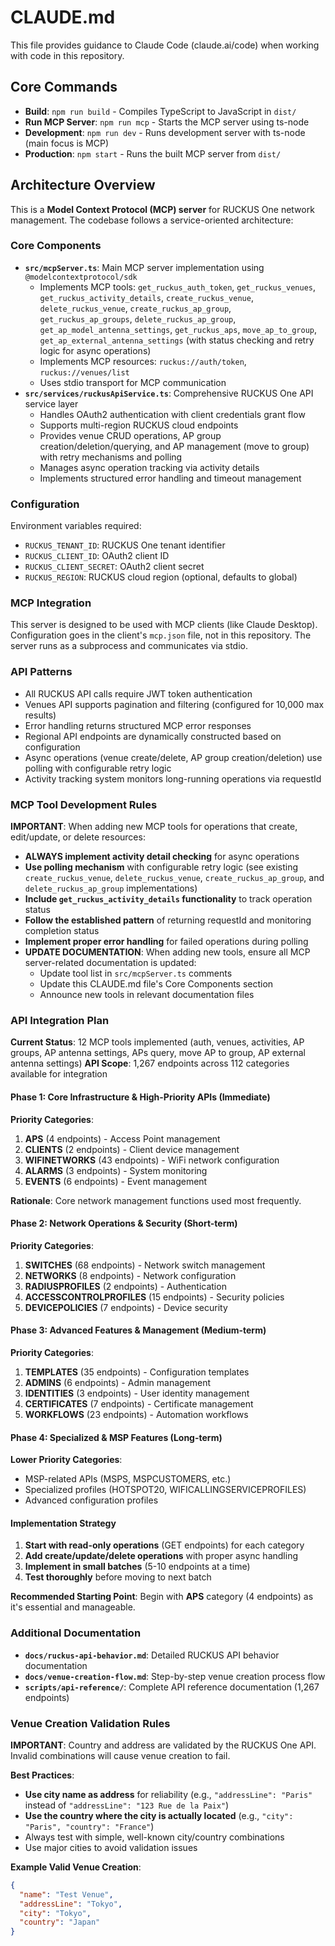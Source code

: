 # CLAUDE.md

This file provides guidance to Claude Code (claude.ai/code) when working with code in this repository.

## Core Commands

- **Build**: `npm run build` - Compiles TypeScript to JavaScript in `dist/`
- **Run MCP Server**: `npm run mcp` - Starts the MCP server using ts-node
- **Development**: `npm run dev` - Runs development server with ts-node (main focus is MCP)
- **Production**: `npm start` - Runs the built MCP server from `dist/`

## Architecture Overview

This is a **Model Context Protocol (MCP) server** for RUCKUS One network management. The codebase follows a service-oriented architecture:

### Core Components
- **`src/mcpServer.ts`**: Main MCP server implementation using `@modelcontextprotocol/sdk`
  - Implements MCP tools: `get_ruckus_auth_token`, `get_ruckus_venues`, `get_ruckus_activity_details`, `create_ruckus_venue`, `delete_ruckus_venue`, `create_ruckus_ap_group`, `get_ruckus_ap_groups`, `delete_ruckus_ap_group`, `get_ap_model_antenna_settings`, `get_ruckus_aps`, `move_ap_to_group`, `get_ap_external_antenna_settings` (with status checking and retry logic for async operations)
  - Implements MCP resources: `ruckus://auth/token`, `ruckus://venues/list`
  - Uses stdio transport for MCP communication
- **`src/services/ruckusApiService.ts`**: Comprehensive RUCKUS One API service layer
  - Handles OAuth2 authentication with client credentials grant flow
  - Supports multi-region RUCKUS cloud endpoints
  - Provides venue CRUD operations, AP group creation/deletion/querying, and AP management (move to group) with retry mechanisms and polling
  - Manages async operation tracking via activity details
  - Implements structured error handling and timeout management

### Configuration
Environment variables required:
- `RUCKUS_TENANT_ID`: RUCKUS One tenant identifier
- `RUCKUS_CLIENT_ID`: OAuth2 client ID
- `RUCKUS_CLIENT_SECRET`: OAuth2 client secret  
- `RUCKUS_REGION`: RUCKUS cloud region (optional, defaults to global)

### MCP Integration
This server is designed to be used with MCP clients (like Claude Desktop). Configuration goes in the client's `mcp.json` file, not in this repository. The server runs as a subprocess and communicates via stdio.

### API Patterns
- All RUCKUS API calls require JWT token authentication
- Venues API supports pagination and filtering (configured for 10,000 max results)
- Error handling returns structured MCP error responses
- Regional API endpoints are dynamically constructed based on configuration
- Async operations (venue create/delete, AP group creation/deletion) use polling with configurable retry logic
- Activity tracking system monitors long-running operations via requestId

### MCP Tool Development Rules
**IMPORTANT**: When adding new MCP tools for operations that create, edit/update, or delete resources:
- **ALWAYS implement activity detail checking** for async operations
- **Use polling mechanism** with configurable retry logic (see existing `create_ruckus_venue`, `delete_ruckus_venue`, `create_ruckus_ap_group`, and `delete_ruckus_ap_group` implementations)
- **Include `get_ruckus_activity_details` functionality** to track operation status
- **Follow the established pattern** of returning requestId and monitoring completion status
- **Implement proper error handling** for failed operations during polling
- **UPDATE DOCUMENTATION**: When adding new tools, ensure all MCP server-related documentation is updated:
  - Update tool list in `src/mcpServer.ts` comments
  - Update this CLAUDE.md file's Core Components section
  - Announce new tools in relevant documentation files

### API Integration Plan

**Current Status**: 12 MCP tools implemented (auth, venues, activities, AP groups, AP antenna settings, APs query, move AP to group, AP external antenna settings)
**API Scope**: 1,267 endpoints across 112 categories available for integration

#### Phase 1: Core Infrastructure & High-Priority APIs (Immediate)
**Priority Categories**:
1. **APS** (4 endpoints) - Access Point management
2. **CLIENTS** (2 endpoints) - Client device management  
3. **WIFINETWORKS** (43 endpoints) - WiFi network configuration
4. **ALARMS** (3 endpoints) - System monitoring
5. **EVENTS** (6 endpoints) - Event management

**Rationale**: Core network management functions used most frequently.

#### Phase 2: Network Operations & Security (Short-term)
**Priority Categories**:
1. **SWITCHES** (68 endpoints) - Network switch management
2. **NETWORKS** (8 endpoints) - Network configuration
3. **RADIUSPROFILES** (2 endpoints) - Authentication
4. **ACCESSCONTROLPROFILES** (15 endpoints) - Security policies
5. **DEVICEPOLICIES** (7 endpoints) - Device security

#### Phase 3: Advanced Features & Management (Medium-term)
**Priority Categories**:
1. **TEMPLATES** (35 endpoints) - Configuration templates
2. **ADMINS** (6 endpoints) - Admin management
3. **IDENTITIES** (3 endpoints) - User identity management
4. **CERTIFICATES** (7 endpoints) - Certificate management
5. **WORKFLOWS** (23 endpoints) - Automation workflows

#### Phase 4: Specialized & MSP Features (Long-term)
**Lower Priority Categories**:
- MSP-related APIs (MSPS, MSPCUSTOMERS, etc.)
- Specialized profiles (HOTSPOT20, WIFICALLINGSERVICEPROFILES)
- Advanced configuration profiles

#### Implementation Strategy
1. **Start with read-only operations** (GET endpoints) for each category
2. **Add create/update/delete operations** with proper async handling
3. **Implement in small batches** (5-10 endpoints at a time)
4. **Test thoroughly** before moving to next batch

**Recommended Starting Point**: Begin with **APS** category (4 endpoints) as it's essential and manageable.

### Additional Documentation
- **`docs/ruckus-api-behavior.md`**: Detailed RUCKUS API behavior documentation
- **`docs/venue-creation-flow.md`**: Step-by-step venue creation process flow
- **`scripts/api-reference/`**: Complete API reference documentation (1,267 endpoints)

### Venue Creation Validation Rules
**IMPORTANT**: Country and address are validated by the RUCKUS One API. Invalid combinations will cause venue creation to fail.

**Best Practices**:
- **Use city name as address** for reliability (e.g., `"addressLine": "Paris"` instead of `"addressLine": "123 Rue de la Paix"`)
- **Use the country where the city is actually located** (e.g., `"city": "Paris", "country": "France"`)
- Always test with simple, well-known city/country combinations
- Use major cities to avoid validation issues

**Example Valid Venue Creation**:
```json
{
  "name": "Test Venue",
  "addressLine": "Tokyo",
  "city": "Tokyo", 
  "country": "Japan"
}
```